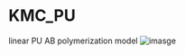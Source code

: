 # KMC_PU
linear PU AB polymerization model
![imasge](https://github.com/mwcoile/KMC_PU/blob/master/modelschematic.png?raw=true)
